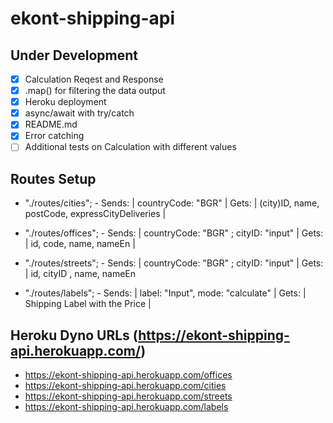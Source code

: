 # **ekont-shipping-api**

## Under Development


- [x] Calculation Reqest and Response
- [x] .map() for filtering the data output
- [x] Heroku deployment
- [x] async/await with try/catch
- [x] README.md
- [x] Error catching
- [ ] Additional tests on Calculation with  different values

## Routes Setup

- "./routes/cities"; - Sends: | countryCode: "BGR" | Gets: | (city)ID, name, postCode, expressCityDeliveries |
 
- "./routes/offices"; - Sends: | countryCode: "BGR" ; cityID: "input" | Gets: | id, code, name, nameEn |

- "./routes/streets"; -  Sends: | countryCode: "BGR" ; cityID: "input" | Gets: | id, cityID , name, nameEn 

- "./routes/labels"; - Sends: | label: "Input", mode: "calculate" | Gets: |  Shipping Label with the Price |

## Heroku Dyno URLs (https://ekont-shipping-api.herokuapp.com/)
- https://ekont-shipping-api.herokuapp.com/offices
- https://ekont-shipping-api.herokuapp.com/cities
- https://ekont-shipping-api.herokuapp.com/streets
- https://ekont-shipping-api.herokuapp.com/labels

